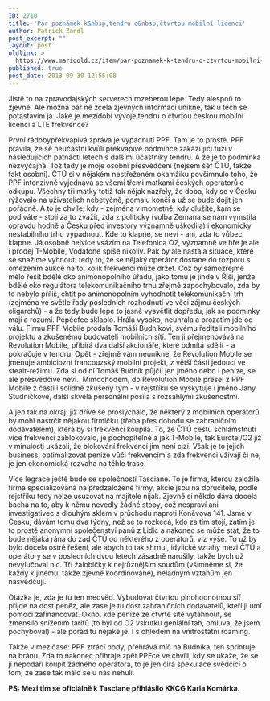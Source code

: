```yaml
---
ID: 2710
title: 'Pár poznámek k&nbsp;tendru o&nbsp;čtvrtou mobilní licenci'
author: Patrick Zandl
post_excerpt: ""
layout: post
oldlink: >
  https://www.marigold.cz/item/par-poznamek-k-tendru-o-ctvrtou-mobilni-licenci
published: true
post_date: 2013-09-30 12:55:08
---
```

<p>Jistě to na zpravodajských serverech rozeberou lépe. Tedy alespoň to zjevné. Ale možná pár ne zcela zjevných informací unikne, tak u těch se potastavím já. Jaké je mezidobí vývoje tendru o čtvrtou českou mobilní licenci a LTE frekvence?</p>

<!--more-->

<p>První rádobypřekvapivá zpráva je vypadnutí PPF. Tam je to prosté. PPF pravila, že se neúčastní kvůli překvapivé podmínce zakazující fúzi v následujících patnácti letech s dalšími účastníky tendru. A že je to podmínka nezvyčajná. Tož tady je moje osobní přesvědčení (nejsem šéf ČTÚ, takže fakt osobní). ČTÚ si v nějakém nestřeženém okamžiku povšimnulo toho, že PPF intenzivně vyjednává se všemi třemi matkami českých operátorů o odkupu. Všechny tři matky totiž tak nějak nazřely, že doba, kdy se v Česku rýžovalo na uživatelích nebetyčně, pomalu končí a už se bude dojit jen pořádně. A to je chvíle, kdy - zejména v mometně, kdy dlužíte, kam se podiváte - stojí za to zvážit, zda z politicky (volba Zemana se nám vymstila opravdu hodně a Česku před investory významně uškodila) i ekonomicky nestabilního trhu vypadnout. Kde to klapne, se neví - ani, zda to vůbec klapne. Já osobně nejvíce vsázím na Telefonica O2, významně ve hře je ale i prodej T-Mobile, Vodafone spíše nikoliv. Pak by ale nastala situace, které se snažíme vyhnout: tedy to, že se nějaký operátor dostane do rozporu s omezením aukce na to, kolik frekvencí může držet. Což by samozřejmě mělo řešit bdělé oko animonopolního úřadu, jako tomu je jinde v Říši, jenže bdělé oko regulátora telekomunikačního trhu zřejmě zapochybovalo, zda by to nebylo příliš, chtít po animonopolním vyhodnotit telekomunikační trh (zejména ve světle řady posledních rozhodnutí ve věci zájmu českých oligarchů) - a že tedy bude lépe to jasně vysvětlit dopředu, jak se podmínky mají a rozumí. Pépéefce sklaplo. Hrála vysoko, neuhrála a prozatím jde od válu. Firmu PPF Mobile prodala Tomáši Budníkovi, svému řediteli mobilního projektu a zkušenému budovateli mobilních sítí. Ten ji přejmenovává na Revolution Mobile, příbírá dva další akcionáře, které odmítá sdělit - a pokračuje v tendru. Opět - zřejmě vám neunikne, že Revolution Mobile se jmenuje ambiciozní francouzský mobilní projekt, z větší části jedoucí ve stealt-režimu. Zda si od ní Tomáš Budník půjčil jen jméno nebo i peníze, se ale přesvědčivě neví.  Mimochodem, do Revolution Mobile přešel z PPF Mobile z části i solidně zkušený tým - v rejstříku se vyskytuje i jméno Jany Studničkové, další skvělá personální posila s rozsáhlými zkušenostmi. </p>
<p>A jen tak na okraj: již dříve se proslýchalo, že některý z mobilních operátorů by mohl nastrčit nějakou firmičku (třeba přes dohodu se zahraničním dodavatelem), která by si frekvenci koupila. To, že ČTÚ cestu schlamstnutí více frekvencí zablokovalo, je pochopitelné a jak T-Mobile, tak Eurotel/O2 již v minulosti ukázali, že blokování frekvencí jim není cizí. Však je to jejich business, optimalizovat peníze vůči frekvencím a zda frekvenci užívají či ne, je jen ekonomická rozvaha na téhle trase. </p>
<p>Více legrace ještě bude se společností Tasciane. To je firma, kterou založila firma specializovaná na předzaložené firmy, akcie jsou na doručitele, podle rejstříku tedy nelze usuzovat na majitele nijak. Zjevně si někdo dává docela bacha na to, aby k němu nevedly žádné stopy, což nespraví ani investigativec s dlouhým sklem v průchodu naproti Koněvova 141. Jsme v Česku, dávám tomu dva týdny, než se to rozkecá, kdo za tím stojí, zatím je to prostě anonymní společenství pánů z Lidic a nakonec se může stát, že to bude nějaká rána do zad ČTÚ od některého z operátorů, viz výše. To už by bylo docela ostré řešení, ale abych to tak shrnul, idylické vztahy mezi ČTÚ a operátory se v posledních dvou letech zásadně narušily, takže bych už nevylučoval nic. Tři žalobičky k nejrůznějším soudům (všimněme si, že každý k jinému, takže zjevně koordinované), neladným vztahům jen nasvědčují. </p>
<p>Otázka je, zda je tu ten medvěd. Vybudovat čtvrtou plnohodnotnou síť přijde na dost peněz, ale zase je tu dost zahraničních dodavatelů, kteří ji umí pomoci zafinancovat. Okno, kde peníze ze čtvrté sítě vytáhnout, se zmensilo snížením tarifů (to byl od O2 vskutku geniální tah, omluva, že jsem pochyboval) - ale pořád tu nějaké je. I s ohledem na vnitrostátní roaming. </p>
<p>Takže v mezičase: PPF ztrácí body, přehrává míč na Budníka, ten sprintuje na bránu. Zda to nakonec přihraje zpět PPFce ve chvíli, kdy se ukáže, že se jí nepodaří koupit žádného operátora, to je jen čirá spekulace svědčící o tom, že zase tak málo se u nás nehulí. </p>
<p><strong>PS: Mezi tím se oficiálně k Tasciane přihlásilo KKCG Karla Komárka. </strong></p>